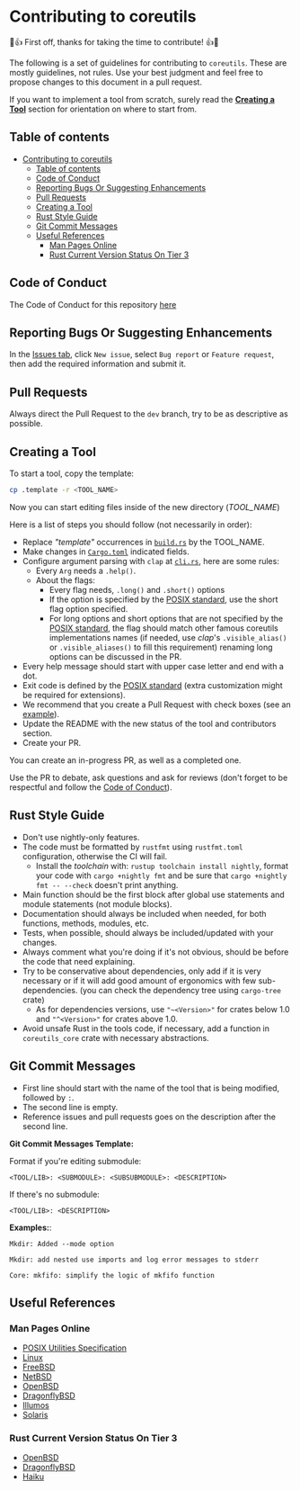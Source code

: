 # Contributing to coreutils
🎉👍 First off, thanks for taking the time to contribute! 👍🎉

The following is a set of guidelines for contributing to `coreutils`. These are mostly guidelines, not rules. Use your best judgment and feel free to propose changes to this document in a pull request.

If you want to implement a tool from scratch, surely read the [**Creating a Tool**](#creating-a-tool) section for orientation on where to start from.

## Table of contents
- [Contributing to coreutils](#contributing-to-coreutils)
  - [Table of contents](#table-of-contents)
  - [Code of Conduct](#code-of-conduct)
  - [Reporting Bugs Or Suggesting Enhancements](#reporting-bugs-or-suggesting-enhancements)
  - [Pull Requests](#pull-requests)
  - [Creating a Tool](#creating-a-tool)
  - [Rust Style Guide](#rust-style-guide)
  - [Git Commit Messages](#git-commit-messages)
  - [Useful References](#useful-references)
    - [Man Pages Online](#man-pages-online)
    - [Rust Current Version Status On Tier 3](#rust-current-version-status-on-tier-3)

## Code of Conduct
The Code of Conduct for this repository [here](./CODE_OF_CONFUCT.md)

## Reporting Bugs Or Suggesting Enhancements
In the [Issues tab](https://github.com/GrayJack/coreutils/issues), click `New issue`, select `Bug report` or `Feature request`, then add the required information and submit it.

## Pull Requests
Always direct the Pull Request to the `dev` branch, try to be as descriptive as possible.

## Creating a Tool
To start a tool, copy the template:
```sh
cp .template -r <TOOL_NAME>
```

Now you can start editing files inside of the new directory (_TOOL_NAME_)

Here is a list of steps you should follow (not necessarily in order):
- Replace _"template"_ occurrences in [`build.rs`](.template/build.rs) by the TOOL_NAME.
- Make changes in [`Cargo.toml`](.template/Cargo.toml) indicated fields.
- Configure argument parsing with `clap` at [`cli.rs`](.template/src/cli.rs), here are some rules:
  - Every `Arg` needs a `.help()`.
  - About the flags:
    - Every flag needs, `.long()` and `.short()` options
    - If the option is specified by the [POSIX standard](https://pubs.opengroup.org/onlinepubs/9699919799/idx/utilities.html), use the short flag option specified.
    - For long options and short options that are not specified by the [POSIX standard](https://pubs.opengroup.org/onlinepubs/9699919799/idx/utilities.html), the flag should match other famous coreutils implementations names (if needed, use _clap_'s `.visible_alias()` or `.visible_aliases()` to fill this requirement) renaming long options can be discussed in the PR.
- Every help message should start with upper case letter and end with a dot.
- Exit code is defined by the [POSIX standard](https://pubs.opengroup.org/onlinepubs/9699919799/idx/utilities.html) (extra customization might be required for extensions).
- We recommend that you create a Pull Request with check boxes (see an [example](https://github.com/GrayJack/coreutils/pull/121)).
- Update the README with the new status of the tool and contributors section.
- Create your PR.

You can create an in-progress PR, as well as a completed one.

Use the PR to debate, ask questions and ask for reviews (don't forget to be respectful and follow the [Code of Conduct](./CODE_OF_CONFUCT.md)).


## Rust Style Guide
- Don't use nightly-only features.
- The code must be formatted by `rustfmt` using `rustfmt.toml` configuration, otherwise the CI will fail.
  - Install the _toolchain_ with: `rustup toolchain install nightly`, format your code with `cargo +nightly fmt` and be sure that `cargo +nightly fmt -- --check` doesn't print anything.
- Main function should be the first block after global use statements and module statements (not module blocks).
- Documentation should always be included when needed, for both functions, methods, modules, etc.
- Tests, when possible, should always be included/updated with your changes.
- Always comment what you're doing if it's not obvious, should be before the code that need explaining.
- Try to be conservative about dependencies, only add if it is very necessary or if it will add good amount of ergonomics with few sub-dependencies. (you can check the dependency tree using `cargo-tree` crate)
  - As for dependencies versions, use `"~<Version>"` for crates below 1.0 and `"^<Version>"` for crates above 1.0.
- Avoid unsafe Rust in the tools code, if necessary, add a function in `coreutils_core` crate with necessary abstractions.

## Git Commit Messages
- First line should start with the name of the tool that is being modified, followed by `:`.
- The second line is empty.
- Reference issues and pull requests goes on the description after the second line.

**Git Commit Messages Template:**

Format if you're editing submodule:
```
<TOOL/LIB>: <SUBMODULE>: <SUBSUBMODULE>: <DESCRIPTION>
```

If there's no submodule:
```
<TOOL/LIB>: <DESCRIPTION>
```

**Examples:**:

```
Mkdir: Added --mode option
```

```
Mkdir: add nested use imports and log error messages to stderr
```

```
Core: mkfifo: simplify the logic of mkfifo function
```

## Useful References
### Man Pages Online
- [POSIX Utilities Specification](https://pubs.opengroup.org/onlinepubs/9699919799/idx/utilities.html)
- [Linux](https://www.linux.org/docs/index.html)
- [FreeBSD](https://www.freebsd.org/cgi/man.cgi)
- [NetBSD](https://netbsd.gw.com/cgi-bin/man-cgi?)
- [OpenBSD](https://man.openbsd.org/)
- [DragonflyBSD](http://man.dragonflybsd.org/?)
- [Illumos](https://illumos.org/man/)
- [Solaris]()

### Rust Current Version Status On Tier 3
- [OpenBSD](http://openports.se/lang/rust)
- [DragonflyBSD](https://github.com/DragonFlyBSD/DPorts/tree/master/lang/rust)
- [Haiku](https://depot.haiku-os.org/#!/pkg/rust_bin/haikuports/1/36/0/-/1/x86_64?bcguid=bc115-DPXR)
